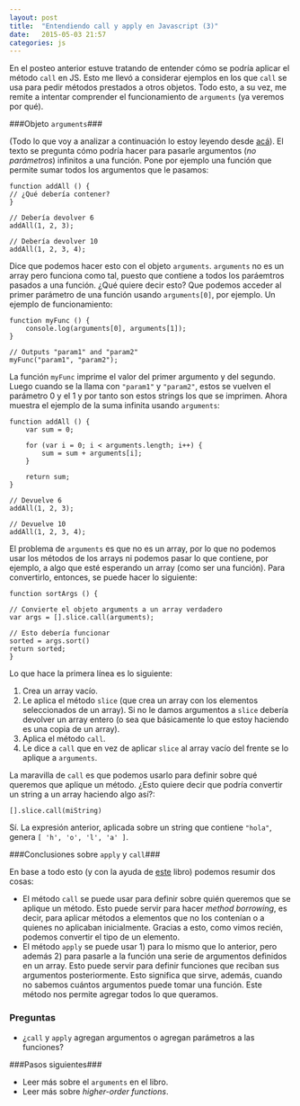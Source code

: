 ```yaml
---
layout: post
title:  "Entendiendo call y apply en Javascript (3)"
date:   2015-05-03 21:57
categories: js
---
```


En el posteo anterior estuve tratando de entender cómo se podría aplicar el método `call` en JS. Esto me llevó a considerar ejemplos en los que `call` se usa para pedir métodos prestados a otros objetos. Todo esto, a su vez, me remite a intentar comprender el funcionamiento de `arguments` (ya veremos por qué).

###Objeto `arguments`###

(Todo lo que voy a analizar a continuación lo estoy leyendo desde [acá](http://adripofjavascript.com/blog/drips/arbitrary-parameters-with-the-arguments-object)).
El texto se pregunta cómo podría hacer para pasarle argumentos (*no parámetros*) infinitos  a una función. Pone por ejemplo una función que permite sumar todos los argumentos que le pasamos:

    function addAll () {
    // ¿Qué debería contener?
    }
    
    // Debería devolver 6
    addAll(1, 2, 3);
    
    // Debería devolver 10
    addAll(1, 2, 3, 4);

Dice que podemos hacer esto con el objeto `arguments`. `arguments` no es un array pero funciona como tal, puesto que contiene a todos los paráemtros pasados a una función. ¿Qué quiere decir esto? Que podemos acceder al primer parámetro de una función usando `arguments[0]`, por ejemplo.
Un ejemplo de funcionamiento:

    function myFunc () {
        console.log(arguments[0], arguments[1]);
    }
    
    // Outputs "param1" and "param2"
    myFunc("param1", "param2");

La función `myFunc` imprime el valor del primer argumento y del segundo. Luego cuando se la llama con `"param1"` y `"param2"`, estos se vuelven el parámetro 0 y el 1 y por tanto son estos strings los que se imprimen.
Ahora muestra el ejemplo de la suma infinita usando `arguments`:

    function addAll () {
        var sum = 0;
    
        for (var i = 0; i < arguments.length; i++) {
            sum = sum + arguments[i];
        }
    
        return sum;
    }
    
    // Devuelve 6
    addAll(1, 2, 3);
    
    // Devuelve 10
    addAll(1, 2, 3, 4);

El problema de `arguments` es que no es un array, por lo que no podemos usar los métodos de los arrays ni podemos pasar lo que contiene, por ejemplo, a algo que esté esperando un array (como ser una función). Para convertirlo, entonces, se puede hacer lo siguiente:

    function sortArgs () {

    // Convierte el objeto arguments a un array verdadero
    var args = [].slice.call(arguments);
    
    // Esto debería funcionar
    sorted = args.sort()
    return sorted;
    }

Lo que hace la primera línea es lo siguiente:

 1. Crea un array vacío.
 2. Le aplica el método `slice` (que crea un array con los elementos seleccionados de un array). Si no le damos argumentos a `slice` debería devolver un array entero (o sea que básicamente lo que estoy haciendo es una copia de un array).
 3. Aplica el método `call`.
 4. Le dice a `call` que en vez de aplicar `slice` al array vacío del frente se lo aplique a `arguments`.


La maravilla de `call` es que podemos usarlo para definir sobre qué queremos que aplique un método.
¿Esto quiere decir que podría convertir un string a un array haciendo algo así?:

    [].slice.call(miString) 

Sí. La expresión anterior, aplicada sobre un string que contiene `"hola"`, genera `[ 'h', 'o', 'l', 'a' ]`.


###Conclusiones sobre `apply` y `call`###

En base a todo esto (y con la ayuda de [este](http://effectivejs.com/) libro) podemos resumir dos cosas:

 - El método `call` se puede usar para definir sobre quién queremos que se aplique un método. Esto puede servir para hacer *method borrowing*, es decir, para aplicar métodos a elementos que no los contenían o a quienes no aplicaban inicialmente. Gracias a esto, como vimos recién, podemos convertir el tipo de un elemento.
 - El método `apply` se puede usar 1) para lo mismo que lo anterior, pero además 2) para pasarle a la función una serie de argumentos definidos en un array. Esto puede servir para definir funciones que reciban sus argumentos posteriormente. Esto significa que sirve, además, cuando no sabemos cuántos argumentos puede tomar una función. Este método nos permite agregar todos lo que queramos.

### Preguntas ###

 - ¿`call` y `apply` agregan argumentos o agregan parámetros a las funciones?
 
###Pasos siguientes###
 - Leer más sobre el `arguments` en el libro.
 - Leer más sobre *higher-order functions*.